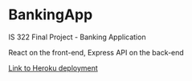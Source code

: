# BankingApp
IS 322 Final Project - Banking Application

React on the front-end, Express API on the back-end

[Link to Heroku deployment](https://glacial-gorge-94798.herokuapp.com/)
